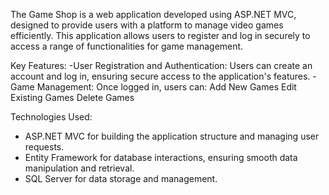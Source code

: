 The Game Shop is a web application developed using ASP.NET MVC, designed to provide users with a platform to manage video games efficiently. 
This application allows users to register and log in securely to access a range of functionalities for game management.

Key Features:
-User Registration and Authentication: Users can create an account and log in, ensuring secure access to the application's features.
-Game Management: Once logged in, users can:
  Add New Games
  Edit Existing Games
  Delete Games

Technologies Used:
- ASP.NET MVC for building the application structure and managing user requests.
- Entity Framework for database interactions, ensuring smooth data manipulation and retrieval.
- SQL Server for data storage and management.
